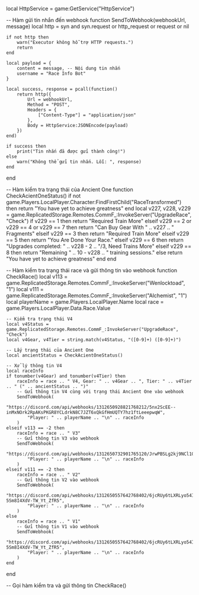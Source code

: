 local HttpService = game:GetService("HttpService")

-- Hàm gửi tin nhắn đến webhook
function SendToWebhook(webhookUrl, message)
    local http = syn and syn.request or http_request or request or nil

    if not http then
        warn("Executor không hỗ trợ HTTP requests.")
        return
    end

    local payload = {
        content = message, -- Nội dung tin nhắn
        username = "Race Info Bot"
    }

    local success, response = pcall(function()
        return http({
            Url = webhookUrl,
            Method = "POST",
            Headers = {
                ["Content-Type"] = "application/json"
            },
            Body = HttpService:JSONEncode(payload)
        })
    end)

    if success then
        print("Tin nhắn đã được gửi thành công!")
    else
        warn("Không thể gửi tin nhắn. Lỗi: ", response)
    end
end

-- Hàm kiểm tra trạng thái của Ancient One
function CheckAcientOneStatus()
    if not game.Players.LocalPlayer.Character:FindFirstChild("RaceTransformed") then
        return "You have yet to achieve greatness"
    end
    local v227, v228, v229 = game.ReplicatedStorage.Remotes.CommF_:InvokeServer("UpgradeRace", "Check")
    if v229 == 1 then
        return "Required Train More"
    elseif v229 == 2 or v229 == 4 or v229 == 7 then
        return "Can Buy Gear With " .. v227 .. " Fragments"
    elseif v229 == 3 then
        return "Required Train More"
    elseif v229 == 5 then
        return "You Are Done Your Race."
    elseif v229 == 6 then
        return "Upgrades completed: " .. v228 - 2 .. "/3, Need Trains More"
    elseif v229 == 8 then
        return "Remaining " .. 10 - v228 .. " training sessions."
    else
        return "You have yet to achieve greatness"
    end
end

-- Hàm kiểm tra trạng thái race và gửi thông tin vào webhook
function CheckRace()
    local v113 = game.ReplicatedStorage.Remotes.CommF_:InvokeServer("Wenlocktoad", "1")
    local v111 = game.ReplicatedStorage.Remotes.CommF_:InvokeServer("Alchemist", "1")
    local playerName = game.Players.LocalPlayer.Name
    local race = game.Players.LocalPlayer.Data.Race.Value

    -- Kiểm tra trạng thái V4
    local v4Status = game.ReplicatedStorage.Remotes.CommF_:InvokeServer("UpgradeRace", "Check")
    local v4Gear, v4Tier = string.match(v4Status, "([0-9]+) ([0-9]+)")

    -- Lấy trạng thái của Ancient One
    local ancientStatus = CheckAcientOneStatus()

    -- Xử lý thông tin V4
    local raceInfo
    if tonumber(v4Gear) and tonumber(v4Tier) then
        raceInfo = race .. " V4, Gear: " .. v4Gear .. ", Tier: " .. v4Tier .. " (" .. ancientStatus .. ")"
        -- Gửi thông tin V4 cùng với trạng thái Ancient One vào webhook
        SendToWebhook(
            "https://discord.com/api/webhooks/1312650928821768212/5nx2ScEE--inMxNOrk2RpAKsPKGR8YCLdrkN8C7JZT6xQkGfHmUQTY7hz1ftLeeepwqW", 
            "Player: " .. playerName .. "\n" .. raceInfo
        )
    elseif v113 == -2 then
        raceInfo = race .. " V3"
        -- Gửi thông tin V3 vào webhook
        SendToWebhook(
            "https://discord.com/api/webhooks/1312650732901765120/JrwPBSLg2kj9NCl1GjYyGt5C8xgZqX5rzN_eXzkiWTtexoxfDTJ31dXquMc1NT6bfimA", 
            "Player: " .. playerName .. "\n" .. raceInfo
        )
    elseif v111 == -2 then
        raceInfo = race .. " V2"
        -- Gửi thông tin V2 vào webhook
        SendToWebhook(
            "https://discord.com/api/webhooks/1312650557642768402/6jcRUy6tLXRLyo54I7QqtowCx8oU1VuLfDHGo1uF2BNAGa3-5Sm8I4XdV-TW_Yt_ZfR5", 
            "Player: " .. playerName .. "\n" .. raceInfo
        )
    else
        raceInfo = race .. " V1"
        -- Gửi thông tin V1 vào webhook
        SendToWebhook(
            "https://discord.com/api/webhooks/1312650557642768402/6jcRUy6tLXRLyo54I7QqtowCx8oU1VuLfDHGo1uF2BNAGa3-5Sm8I4XdV-TW_Yt_ZfR5", 
            "Player: " .. playerName .. "\n" .. raceInfo
        )
    end
end

-- Gọi hàm kiểm tra và gửi thông tin
CheckRace()
